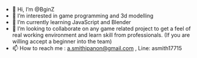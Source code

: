 - 👋 Hi, I’m @BginZ
- 👀 I’m interested in game programming and 3d modelling
- 🌱 I’m currently learning JavaScript and Blender
- 💞️ I’m looking to collaborate on any game related project to get a feel of real working environment and learn skill from professionals. (If you are willing accept a beginner into the team)
- 📫 How to reach me : a.smithipanon@gmail.com ,  Line: asmith17715

<!---
BginZ/BginZ is a ✨ special ✨ repository because its `README.md` (this file) appears on your GitHub profile.
You can click the Preview link to take a look at your changes.
--->
